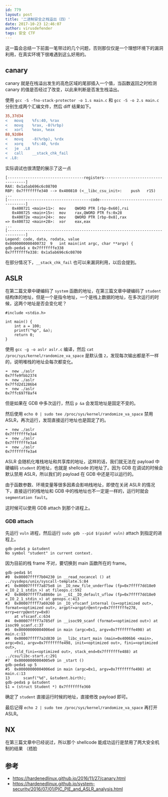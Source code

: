 ```yaml
---
id: 779
layout: post
title: '二进制安全之栈溢出（四）'
date: 2017-10-23 12:46:07
author: virusdefender
tags: 安全 CTF
---
```


这一篇会总结一下前面一笔带过的几个问题，否则那仅仅是一个理想环境下的漏洞利用，在真实环境下很难遇到这么好用的。

## canary

canary 就是在栈溢出发生的高危区域的尾部插入一个值，当函数返回之时检测 canary 的值是否经过了改变，以此来判断是否发生栈溢出。

使用 `gcc -S -fno-stack-protector -o 1.s main.c` 和 `gcc -S -o 2.s main.c` 分别生成两个汇编文件，然后 diff 结果如下。

```diff
35,37d34
< 	movq	%fs:40, %rax
< 	movq	%rax, -8(%rbp)
< 	xorl	%eax, %eax
88,92d84
< 	movq	-8(%rbp), %rdx
< 	xorq	%fs:40, %rdx
< 	je	.L8
< 	call	__stack_chk_fail
< .L8:
```

实际调试也很清楚的展示了这一点

```
[----------------------------------registers-----------------------------------]
RAX: 0x1a5ab696c6c08700
RBP: 0x7fffffffe340 --> 0x400810 (<__libc_csu_init>:	push   r15)
...
[-------------------------------------code-------------------------------------]
   0x400721 <main+11>:	mov    QWORD PTR [rbp-0x60],rsi
   0x400725 <main+15>:	mov    rax,QWORD PTR fs:0x28
   0x40072e <main+24>:	mov    QWORD PTR [rbp-0x8],rax
=> 0x400732 <main+28>:	xor    eax,eax
...
[------------------------------------------------------------------------------]
Legend: code, data, rodata, value
0x0000000000400732	9	int main(int argc, char **argv) {
gdb-peda$ x 0x7fffffffe338
0x7fffffffe338:	0x1a5ab696c6c08700
```

在部分情况下，`__stack_chk_fail` 也可以来漏洞利用，以后会提到。

## ASLR

在第二篇文章中硬编码了 `system` 函数的地址，在第三篇文章中硬编码了 `student` 结构体的地址，但是一个是指令地址，一个是栈上数据的地址，在多次运行的时候，这两个地址是否会变化呢？

```clike
#include <stdio.h>

int main() {
    int a = 100;
    printf("%p", &a);
    return 0;
}
```

使用 `gcc -g -o aslr aslr.c` 编译，然后 `cat /proc/sys/kernel/randomize_va_space` 是默认值 `2`，发现每次输出都是不一样的，说明堆栈的地址会每次都变化。

```
➜  new ./aslr
0x7ffe9fbb2374                                                                                                                                         ➜  new ./aslr
0x7ffd2d1286b4                                                                                                                                         ➜  new ./aslr
0x7ffc697f8af4
```

但是如果在 GDB 中多次运行，然后 `p &a` 会发现地址是固定不变的。

然后使用 `echo 0 | sudo tee /proc/sys/kernel/randomize_va_space` 禁用 ASLR，再次运行，发现直接运行地址也是固定了的。

```
➜  new ./aslr
0x7fffffffe3a4                                                                                                                                       ➜  new ./aslr
0x7fffffffe3a4                                                                                                                                        ➜  new ./aslr
0x7fffffffe3a4
```

ASLR 会随机化堆栈地址和共享库的地址，这样的话，我们就无法在 payload 中硬编码 `student` 的地址，也就是 shellcode 的地址了。因为 GDB 在调试的时候会默认禁用 ASLR，所以我们的 payload 在 GDB 中还是可以运行的。

由于函数参数、环境变量等很多因素会影响栈地址，即使在关闭 ASLR 的情况下，直接运行的栈地址和 GDB 中的栈地址也不一定是一样的，运行时就会 `segmentation fault`。

这时候可以使用 GDB attach 到那个进程上。

### GDB attach

先运行 `vuln` 进程，然后运行 `sudo gdb --pid $(pidof vuln)` attach 到指定的进程上。

```
gdb-peda$ p &student
No symbol "student" in current context.
```

因为目前的栈 frame 不对，要切换到 main 函数所在的 frame。

```
gdb-peda$ bt
#0  0x00007ffff7b04230 in __read_nocancel () at ../sysdeps/unix/syscall-template.S:84
#1  0x00007ffff7a875e8 in _IO_new_file_underflow (fp=0x7ffff7dd18e0 <_IO_2_1_stdin_>) at fileops.c:592
#2  0x00007ffff7a8860e in __GI__IO_default_uflow (fp=0x7ffff7dd18e0 <_IO_2_1_stdin_>) at genops.c:413
#3  0x00007ffff7a69260 in _IO_vfscanf_internal (s=<optimized out>, format=<optimized out>, argptr=argptr@entry=0x7fffffffe278, errp=errp@entry=0x0)
    at vfscanf.c:634
#4  0x00007ffff7a785df in __isoc99_scanf (format=<optimized out>) at isoc99_scanf.c:37
#5  0x00000000004006ed in main (argc=0x1, argv=0x7fffffffe498) at main.c:13
#6  0x00007ffff7a2d830 in __libc_start_main (main=0x4006b6 <main>, argc=0x1, argv=0x7fffffffe498, init=<optimized out>, fini=<optimized out>,
    rtld_fini=<optimized out>, stack_end=0x7fffffffe488) at ../csu/libc-start.c:291
#7  0x00000000004005e9 in _start ()
gdb-peda$ up 5
#5  0x00000000004006ed in main (argc=0x1, argv=0x7fffffffe498) at main.c:13
13	    scanf("%d", &student.birth);
gdb-peda$ p &student
$1 = (struct Student *) 0x7fffffffe360
```

确定了 `student` 直接运行时候的地址，直接修改 payload 即可。

最后记得 `echo 2 | sudo tee /proc/sys/kernel/randomize_va_space` 再打开 ASLR。

## NX

在第三篇文章中已经说过，所以那个 shellcode 能成功运行是禁用了两大安全机制的结果 （捂脸

## 参考

 - https://hardenedlinux.github.io/2016/11/27/canary.html
 - https://hardenedlinux.github.io/system-security/2016/07/01/PIC_PIE_and_ASLR_analysis.html


